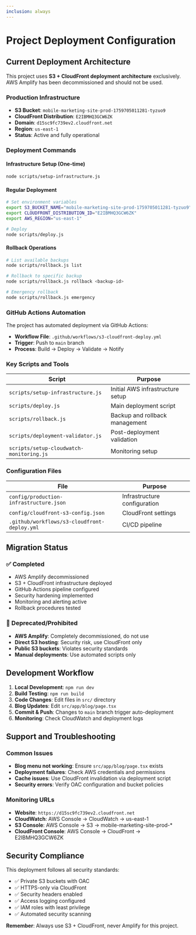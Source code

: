 ```yaml
---
inclusion: always
---
```


# Project Deployment Configuration

## Current Deployment Architecture

This project uses **S3 + CloudFront deployment architecture** exclusively. AWS
Amplify has been decommissioned and should not be used.

### Production Infrastructure

- **S3 Bucket**: `mobile-marketing-site-prod-1759705011281-tyzuo9`
- **CloudFront Distribution**: `E2IBMHQ3GCW6ZK`
- **Domain**: `d15sc9fc739ev2.cloudfront.net`
- **Region**: `us-east-1`
- **Status**: Active and fully operational

### Deployment Commands

#### Infrastructure Setup (One-time)

```bash
node scripts/setup-infrastructure.js
```

#### Regular Deployment

```bash
# Set environment variables
export S3_BUCKET_NAME="mobile-marketing-site-prod-1759705011281-tyzuo9"
export CLOUDFRONT_DISTRIBUTION_ID="E2IBMHQ3GCW6ZK"
export AWS_REGION="us-east-1"

# Deploy
node scripts/deploy.js
```

#### Rollback Operations

```bash
# List available backups
node scripts/rollback.js list

# Rollback to specific backup
node scripts/rollback.js rollback <backup-id>

# Emergency rollback
node scripts/rollback.js emergency
```

### GitHub Actions Automation

The project has automated deployment via GitHub Actions:

- **Workflow File**: `.github/workflows/s3-cloudfront-deploy.yml`
- **Trigger**: Push to `main` branch
- **Process**: Build → Deploy → Validate → Notify

### Key Scripts and Tools

| Script                                   | Purpose                          |
| ---------------------------------------- | -------------------------------- |
| `scripts/setup-infrastructure.js`        | Initial AWS infrastructure setup |
| `scripts/deploy.js`                      | Main deployment script           |
| `scripts/rollback.js`                    | Backup and rollback management   |
| `scripts/deployment-validator.js`        | Post-deployment validation       |
| `scripts/setup-cloudwatch-monitoring.js` | Monitoring setup                 |

### Configuration Files

| File                                         | Purpose                      |
| -------------------------------------------- | ---------------------------- |
| `config/production-infrastructure.json`      | Infrastructure configuration |
| `config/cloudfront-s3-config.json`           | CloudFront settings          |
| `.github/workflows/s3-cloudfront-deploy.yml` | CI/CD pipeline               |

## Migration Status

### ✅ Completed

- AWS Amplify decommissioned
- S3 + CloudFront infrastructure deployed
- GitHub Actions pipeline configured
- Security hardening implemented
- Monitoring and alerting active
- Rollback procedures tested

### 🚫 Deprecated/Prohibited

- **AWS Amplify**: Completely decommissioned, do not use
- **Direct S3 hosting**: Security risk, use CloudFront only
- **Public S3 buckets**: Violates security standards
- **Manual deployments**: Use automated scripts only

## Development Workflow

1. **Local Development**: `npm run dev`
2. **Build Testing**: `npm run build`
3. **Code Changes**: Edit files in `src/` directory
4. **Blog Updates**: Edit `src/app/blog/page.tsx`
5. **Commit & Push**: Changes to `main` branch trigger auto-deployment
6. **Monitoring**: Check CloudWatch and deployment logs

## Support and Troubleshooting

### Common Issues

- **Blog menu not working**: Ensure `src/app/blog/page.tsx` exists
- **Deployment failures**: Check AWS credentials and permissions
- **Cache issues**: Use CloudFront invalidation via deployment script
- **Security errors**: Verify OAC configuration and bucket policies

### Monitoring URLs

- **Website**: `https://d15sc9fc739ev2.cloudfront.net`
- **CloudWatch**: AWS Console → CloudWatch → us-east-1
- **S3 Console**: AWS Console → S3 → mobile-marketing-site-prod-\*
- **CloudFront Console**: AWS Console → CloudFront → E2IBMHQ3GCW6ZK

## Security Compliance

This deployment follows all security standards:

- ✅ Private S3 buckets with OAC
- ✅ HTTPS-only via CloudFront
- ✅ Security headers enabled
- ✅ Access logging configured
- ✅ IAM roles with least privilege
- ✅ Automated security scanning

**Remember**: Always use S3 + CloudFront, never Amplify for this project.
